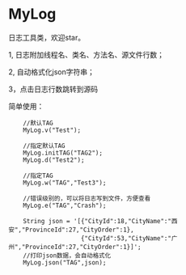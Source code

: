 # MyLog
日志工具类，欢迎star。  

1, 日志附加线程名、类名、方法名、源文件行数；  

2, 自动格式化json字符串；  

3，点击日志行数跳转到源码  



简单使用：  

        //默认TAG          
        MyLog.v("Test");   
        
        //指定默认TAG
        MyLog.initTAG("TAG2");
        MyLog.d("Test2");
        
        //指定TAG          
        MyLog.w("TAG","Test3");     
        
        //错误级别的，可以将日志写到文件，方便查看          
        MyLog.e("TAG","Crash");          

        String json = '[{"CityId":18,"CityName":"西安","ProvinceId":27,"CityOrder":1},
                        {"CityId":53,"CityName":"广州","ProvinceId":27,"CityOrder":1}]';                          
        //打印json数据，会自动格式化          
        MyLog.json("TAG",json);  
        
